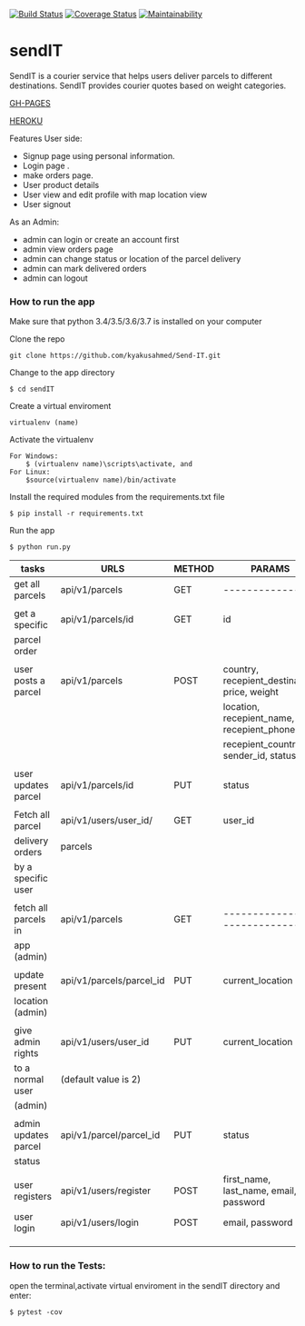 [![Build Status](https://travis-ci.org/kyakusahmed/Send-IT.svg?branch=challenge-4)](https://travis-ci.org/kyakusahmed/Send-IT)
[![Coverage Status](https://coveralls.io/repos/github/kyakusahmed/Send-IT/badge.svg?branch=challenge-4)](https://coveralls.io/github/kyakusahmed/Send-IT?branch=challenge-4)
[![Maintainability](https://api.codeclimate.com/v1/badges/574b18c46867c3474061/maintainability)](https://codeclimate.com/github/kyakusahmed/Send-IT/maintainability)


# sendIT
SendIT is a courier service that helps users deliver parcels to different destinations. SendIT provides courier quotes based on weight categories.

[GH-PAGES](https://kyakusahmed.github.io/Send-IT/UI)

[HEROKU](https://send--it.herokuapp.com/api/v1/parcels)


 Features
 User side:

- Signup page using personal information.
- Login page .
- make orders page.
- User product details 
- User view and edit profile with map location view
- User signout


As an Admin:

- admin can login or create an account first
- admin view orders page
- admin can change status or location of the parcel delivery
- admin can mark delivered orders
- admin can logout


### How to run the app


Make sure that python 3.4/3.5/3.6/3.7 is installed on your computer

Clone the repo
```
git clone https://github.com/kyakusahmed/Send-IT.git
```
Change to the app directory
```
$ cd sendIT
```
Create a virtual enviroment
```
virtualenv (name)
```
Activate the virtualenv
```
For Windows:
	$ (virtualenv name)\scripts\activate, and  	
For Linux: 
 	$source(virtualenv name)/bin/activate
```
Install the required modules from the requirements.txt file 
```
$ pip install -r requirements.txt
```
Run the app
```
$ python run.py
```

| tasks               |    URLS                |  METHOD  |         PARAMS                                | 
| ------------------- | -----------------------|----------|-----------------------------------------------|
| get all parcels     | api/v1/parcels         |  GET     |   ---------------                             |
|                     |                        |          |                                               |
| get a specific      | api/v1/parcels/id      |  GET     |  id                                           |
| parcel order        |                        |          |                                               |
|                     |                        |          |                                               |
| user posts a parcel | api/v1/parcels         |  POST    | country, recepient_destination, price, weight | 
|                     |                        |          | location, recepient_name, recepient_phone,    | 
|	              |			       |	  | recepient_country, sender_id, status          | 
|                     |                        |          |                                               |
| user updates parcel | api/v1/parcels/id      |  PUT     | status                                        |
|                     |                        |          |                                               |
| Fetch all parcel    | api/v1/users/user_id/  |  GET     | user_id                                       |
| delivery orders     | parcels                |          |                                               |
| by a specific user  |                        |          |                                               |
|                     |                        |          |                                               |
|fetch all parcels in | api/v1/parcels         |  GET     | --------------------------------              |
|app (admin)          |                        |          |                                               |
|                     |                        |          |                                               |
|update present       |api/v1/parcels/parcel_id|  PUT     |  current_location                             |
|location (admin)     |                        |          |                                               |
|                     |                        |          |                                               |
| give admin rights   | api/v1/users/user_id   |  PUT     |  current_location                             |
| to a normal user    | (default value is 2)   |          |                                               |
| (admin)             |                        |          |                                               |
|                     |                        |          |                                               |
| admin updates parcel| api/v1/parcel/parcel_id|  PUT     |   status                                      |             
| status              |                        |          |                                               |
|                     |                        |          |                                               |
| user registers      | api/v1/users/register  | POST     | first_name, last_name, email, password        |                              |                     |                        |          |                                               |
| user login          | api/v1/users/login     | POST     |   email, password                             |
|                     |                        |          |                                               |
|                     |                        |          |                                               | 
|                     |                        |          |                                               |
### How to run the Tests:

 open the terminal,activate virtual enviroment in the sendIT directory  and enter:
 ```
 $ pytest -cov
```







